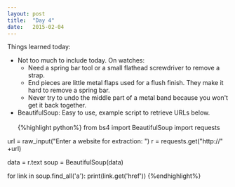 ```yaml
---
layout: post
title:  "Day 4"
date:   2015-02-04
---
```

Things learned today:

* Not too much to include today. On watches:
	* Need a spring bar tool or a small flathead screwdriver to remove a strap.
	* End pieces are little metal flaps used for a flush finish. They make it hard to remove a spring bar.
	* Never try to undo the middle part of a metal band because you won't get it back together.
* BeautifulSoup: Easy to use, example script to retrieve URLs below.
<br><br>
{%highlight python%}
from bs4 import BeautifulSoup
import requests

url = raw_input("Enter a website for extraction: ")
r  = requests.get("http://" +url)

data = r.text
soup = BeautifulSoup(data)

for link in soup.find_all('a'):
    print(link.get('href'))
{%endhighlight%}
